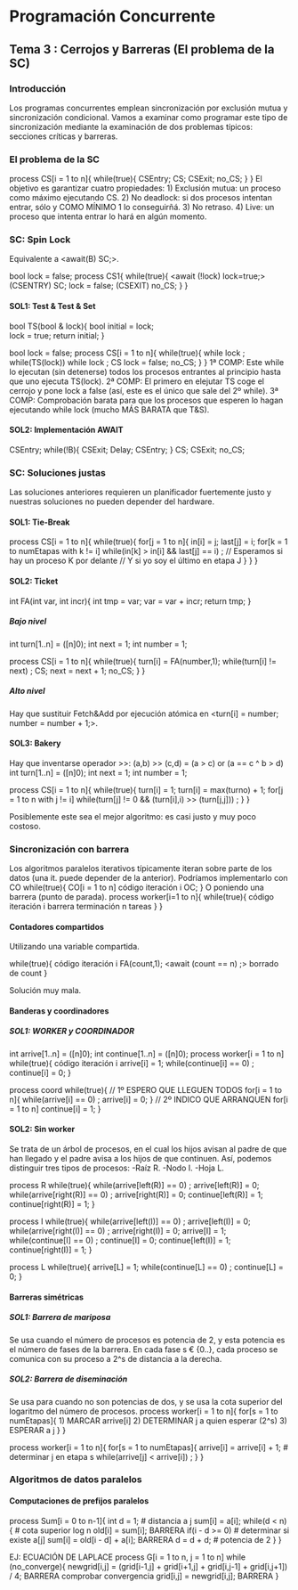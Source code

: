 # Programación Concurrente
## Tema 3 : Cerrojos y Barreras (El problema de la SC)
### Introducción
Los programas concurrentes emplean sincronización por exclusión mutua y sincronización condicional.
Vamos a examinar como programar este tipo de sincronización mediante la examinación de dos problemas típicos: secciones críticas y barreras.
### El problema de la SC
process CS[i = 1 to n]{
	while(true){
		CSEntry;
		CS;
		CSExit;
		no_CS;
	}
}
El objetivo es garantizar cuatro propiedades:
	1) Exclusión mutua: un proceso como máximo ejecutando CS.
	2) No deadlock: si dos procesos intentan entrar, sólo y COMO MÍNIMO 1 lo conseguirñá.
	3) No retraso.
	4) Live: un proceso que intenta entrar lo hará en algún momento.

### SC: Spin Lock
Equivalente a <await(B) SC;>.

bool lock = false;
process CS1{
	while(true){
		<await (!lock) lock=true;>	(CSENTRY)
		SC;
		lock = false;				(CSEXIT)
		no_CS;
	}
}

#### SOL1: Test & Test & Set
bool TS(bool & lock){
	bool initial = lock;		
	lock = true;
	return initial;
}

bool lock = false;
process CS[i = 1 to n]{
	while(true){
		while lock
			;
		while(TS(lock))
			while lock
				;
		CS
		lock = false;
		no_CS;
	}
}
1ª COMP: Este while lo ejecutan (sin detenerse) todos los procesos entrantes al principio hasta que uno ejecuta TS(lock).
2ª COMP: El primero en elejutar TS coge el cerrojo y pone lock a false (así, este es el único que sale del 2º while). 
3ª COMP: Comprobación barata para que los procesos que esperen lo hagan ejecutando while lock (mucho MÁS BARATA que T&S).
#### SOL2: Implementación AWAIT
CSEntry;
while(!B){
	CSExit;
	Delay;
	CSEntry;
}
CS;
CSExit;
no_CS;
### SC: Soluciones justas
Las soluciones anteriores requieren un planificador fuertemente justo y nuestras soluciones no pueden depender del hardware.
#### SOL1: Tie-Break
process CS[i = 1 to n]{
	while(true){
		for[j = 1 to n]{
			in[i] = j;
			last[j] = i;
			for[k = 1 to numEtapas with k != i]
				while(in[k] > in[i] &&
					  last[j] == i)
					  ;
					 // Esperamos si hay un proceso K por delante
					 // Y si yo soy el último en etapa J
		}
	}
} 
#### SOL2: Ticket
int FA(int var, int incr){
	int tmp = var;
	var = var + incr;
	return tmp;
}
##### Bajo nivel
int turn[1..n] = ([n]0);
int next = 1;
int number = 1;

process CS[i = 1 to n]{
	while(true){
		turn[i] = FA(number,1);
		while(turn[i] != next)
			;
		CS;
		next = next + 1;
		no_CS;
	}
}
##### Alto nivel
Hay que sustituir Fetch&Add por ejecución atómica en <turn[i] = number; number = number + 1;>.

#### SOL3: Bakery
Hay que inventarse operador >>:
	(a,b) >> (c,d)     = (a > c) or (a == c ^ b > d)
int turn[1..n] = ([n]0);
int next = 1;
int number = 1;

process CS[i = 1 to n]{
	while(true){
		turn[i] = 1;
		turn[i] = max(turno) + 1;
		for[j = 1 to n with j != i]
			while(turn[j] != 0 &&
				  (turn[i],i) >> (turn[j,j]))
				;
	}
}

Posiblemente este sea el mejor algoritmo: es casi justo y muy poco costoso.
### Sincronización con barrera
Los algoritmos paralelos iterativos típicamente iteran sobre parte de los datos (una it. puede depender de la anterior).
Podríamos implementarlo con CO
while(true){
	CO[i = 1 to n]
		código iteración i
	OC;
}
O poniendo una barrera (punto de parada).
process worker[i=1 to n]{
	while(true){
		código iteración i
		barrera terminación n tareas
	}
}
#### Contadores compartidos
Utilizando una variable compartida.

while(true){
	código iteración i
	FA(count,1);
	<await (count == n) ;>
	borrado de count
}

Solución muy mala.
#### Banderas y coordinadores
##### SOL1: WORKER y COORDINADOR
int arrive[1..n] = ([n]0);
int continue[1..n] = ([n]0);
process worker[i = 1 to n]
while(true){
	código iteración i
	arrive[i] = 1;
	while(continue[i] == 0)
		;
	continue[i] = 0;
}

process coord
while(true){
		// 1º ESPERO QUE LLEGUEN TODOS
	for[i = 1 to n]{
		while(arrive[i] == 0)
			;
		arrive[i] = 0;
	}
		// 2º INDICO QUE ARRANQUEN
	for[i = 1 to n]
		continue[i] = 1;
}
#### SOL2: Sin worker
Se trata de un árbol de procesos, en el cual los hijos avisan al padre de que han llegado y el padre avisa a los hijos de que continuen.
Así, podemos distinguir tres tipos de procesos:
	-Raíz R.
	-Nodo I.
	-Hoja L.

process R
while(true){
	while(arrive[left(R)] == 0)
		;
	arrive[left(R)] = 0;
	while(arrive[right(R)] == 0)
		;
	arrive[right(R)] = 0;
	continue[left(R)] = 1;
	continue[right(R)] = 1;
}

process I
while(true){
	while(arrive[left(I)] == 0)
		;
	arrive[left(I)] = 0;
	while(arrive[right(I)] == 0)
		;
	arrive[right(I)] = 0;
	arrive[I] = 1; 
	while(continue[I] == 0)
		;
	continue[I] = 0;
	continue[left(I)] = 1;
	continue[right(I)] = 1;
}

process L
while(true){
	arrive[L] = 1;
	while(continue[L] == 0)
		;
	continue[L] = 0;
}
#### Barreras simétricas
##### SOL1: Barrera de mariposa
Se usa cuando el número de procesos es potencia de 2, y esta potencia es el número de fases de la barrera.
En cada fase s € {0..}, cada proceso se comunica con su proceso a 2^s de distancia a la derecha.
##### SOL2: Barrera de diseminación
Se usa para cuando no son potencias de dos, y se usa la cota superior del logaritmo del número de procesos.
process worker[i = 1 to n]{
	for[s = 1 to numEtapas]{
		1) MARCAR arrive[i]
		2) DETERMINAR j a quien esperar (2^s)
		3) ESPERAR a j
	}
}

process worker[i = 1 to n]{
	for[s = 1 to numEtapas]{
		arrive[i] = arrive[i] + 1;
		# determinar j en etapa s
		while(arrive[j] < arrive[i])
			;
	}
}
### Algoritmos de datos paralelos
#### Computaciones de prefijos paralelos

process Sum[i = 0 to n-1]{
	int d = 1;			# distancia a j
	sum[i] = a[i];
	while(d < n){		# cota superior log n
		old[i] = sum[i];
		BARRERA
		if(i - d >= 0)	# determinar si existe a[j]
			sum[i] = old[i - d] + a[i];
		BARRERA
		d = d + d;		# potencia de 2
	}
}

EJ: ECUACIÓN DE LAPLACE
process G[i = 1 to n, j = 1 to n]
while (no_converge){
	newgrid[i,j] = (grid[i-1,j] +
					grid[i+1,j] + 
					grid[i,j-1] +
					grid[i,j+1]) / 4;
	BARRERA
	comprobar convergencia
	grid[i,j] = newgrid[i,j];
	BARRERA
}